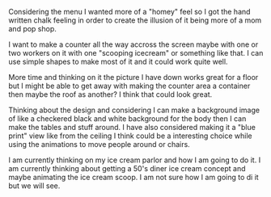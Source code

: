 <!-- Menu -->

Considering the menu I wanted more of a "homey" feel so I got the hand written chalk feeling in order to create the illusion of it being more of a mom and pop shop.

<!-- Counter layout -->

I want to make a counter all the way accross the screen maybe with one or two workers on it with one "scooping icecream" or something like that. I can use simple shapes to make most of it and it could work quite well.

<!-- Layout -->

More time and thinking on it the picture I have down works great for a floor but I might be able to get away with making the counter area a container then maybe the roof as another? I think that could look great.

<!-- Design thoughts -->

Thinking about the design and considering I can make a background image of like a checkered black and white background for the body then I can make the tables and stuff around. I have also considered making it a "blue print" view like from the ceiling I think could be a interesting choice while using the animations to move people around or chairs.

<!-- Initial thoughts -->

I am currently thinking on my ice cream parlor and how I am going to do it. I am currently thinking about getting a 50's diner ice cream concept and maybe animating the ice cream scoop. I am not sure how I am going to di it but we will see.
